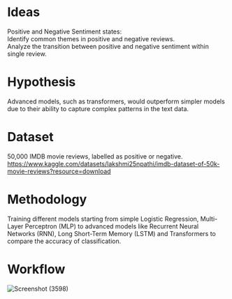 # Ideas  
 Positive and Negative Sentiment states:  
 Identify common themes in positive and negative reviews.  
 Analyze the transition between positive and negative sentiment within single review.  
 
# Hypothesis  
 Advanced models, such as transformers, would outperform simpler models due to their ability to capture complex patterns in the text data.  

# Dataset  
 50,000 IMDB movie reviews, labelled as positive or negative.  
 https://www.kaggle.com/datasets/lakshmi25npathi/imdb-dataset-of-50k-movie-reviews?resource=download  

# Methodology  
 Training different models starting from simple Logistic Regression, Multi-Layer Perceptron (MLP) to advanced models like Recurrent Neural Networks (RNN), Long Short-Term Memory (LSTM) and Transformers to compare 
 the accuracy of classification.  

# Workflow  
![Screenshot (3598)](https://github.com/user-attachments/assets/bc939097-e6ff-4c95-b06e-7222af0ae4bc)
